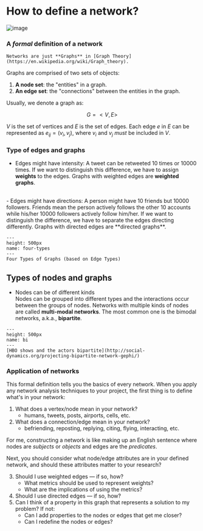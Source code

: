 How to define a network?
============
![image](https://media.springernature.com/lw685/springer-static/image/art%3A10.1007%2Fs11192-020-03527-0/MediaObjects/11192_2020_3527_Fig1_HTML.png)
### A *formal* definition of a network

```{epigraph}
Networks are just **Graphs** in [Graph Theory](https://en.wikipedia.org/wiki/Graph_theory). 

```


Graphs are comprised of two sets of objects:

1. **A node set**: the "entities" in a graph.
2. **An edge set**: the "connections" between the entities in the graph.


Usually, we denote a graph as:  

$$
  G=<V,E>
$$

$V$ is the set of vertices and $E$ is the set of edges. Each edge $e$ in $E$ can be represented as $e_{ij}=(v_i, v_j)$, where $v_i$ and $v_j$ *must* be included in $V$. 


### Type of edges and graphs
- Edges might have intensity:
A tweet can be retweeted 10 times or 10000 times. If we want to distinguish this difference, we have to assign **weights** to the edges.
Graphs with weighted edges are **weighted graphs**.      
<br>
- Edges might have directions:
A person might have 10 friends but 10000 followers. Friends mean the person actively follows the other 10 accounts while his/her 10000 followers actively follow him/her. If we want to distinguish the difference, we have to separate the edges directing differently. 
Graphs with directed edges are **directed graphs**.


```{figure} images/ch2/typesofgraphs.png
---
height: 500px
name: four-types
---
Four Types of Graphs (based on Edge Types)
```

## Types of nodes and graphs
- Nodes can be of different kinds  
Nodes can be grouped into different types and the interactions occur between the groups of nodes. Networks with multiple kinds of nodes are called **multi-modal networks**. The most common one is the bimodal networks, a.k.a., **bipartite**.
```{figure} images/ch2/bimodal.jpeg
---
height: 500px
name: bi
---
[HBO shows and the actors bipartite](http://social-dynamics.org/projecting-bipartite-network-gephi/)
```

### Application of networks
This formal definition tells you the basics of every network. When you apply any network analysis techniques to your project, the first thing is to define what's in your network:
1. What does a vertex/node mean in your network?
    - humans, tweets, posts, airports, cells, etc.
2. What does a connection/edge mean in your network?
    - befriending, reposting, replying, citing, flying, interacting, etc.

For me, constructing a network is like making up an English sentence where nodes are *subjects* or *objects* and edges are the *predicates*. 

Next, you should consider what node/edge attributes are in your defined network, and should these attributes matter to your research?

3. Should I use weighted edges — if so, how?
   - What metrics should be used to represent weights?
   - What are the implications of using the metrics?
4. Should I use directed edges — if so, how?
5. Can I think of a property in this graph that represents a solution to my problem? If not:
    - Can I add properties to the nodes or edges that get me closer? 
    - Can I redefine the nodes or edges?


